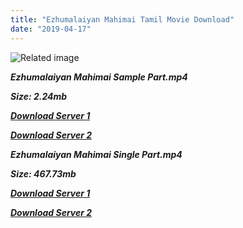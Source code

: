 ```yaml
---
title: "Ezhumalaiyan Mahimai Tamil Movie Download"
date: "2019-04-17"
---
```


![Related image](http://tamilmusiq.cc/Movie/Poster/Ezhumalaiyan-Mahimai.jpg)

**_Ezhumalaiyan Mahimai Sample Part.mp4_**

**_Size: 2.24mb_**

**_[Download Server 1](http://b7.wetransfer.vip/files/Tamil{001906e6a029aa7b73d4a7534ffe44de21d3d443868dbd2fabdf209edab59abd}20Movies/Tamil{001906e6a029aa7b73d4a7534ffe44de21d3d443868dbd2fabdf209edab59abd}20Recent{001906e6a029aa7b73d4a7534ffe44de21d3d443868dbd2fabdf209edab59abd}20Movies/Ezhumalaiyan{001906e6a029aa7b73d4a7534ffe44de21d3d443868dbd2fabdf209edab59abd}20Mahimai{001906e6a029aa7b73d4a7534ffe44de21d3d443868dbd2fabdf209edab59abd}20(1997)/Ezhumalaiyan{001906e6a029aa7b73d4a7534ffe44de21d3d443868dbd2fabdf209edab59abd}20Mahimai/Ezhumalaiyan{001906e6a029aa7b73d4a7534ffe44de21d3d443868dbd2fabdf209edab59abd}20Mahimai{001906e6a029aa7b73d4a7534ffe44de21d3d443868dbd2fabdf209edab59abd}20(1997){001906e6a029aa7b73d4a7534ffe44de21d3d443868dbd2fabdf209edab59abd}20Sample{001906e6a029aa7b73d4a7534ffe44de21d3d443868dbd2fabdf209edab59abd}20(640x360).mp4)_**

**_[Download Server 2](http://b7.wetransfer.vip/files/Tamil{001906e6a029aa7b73d4a7534ffe44de21d3d443868dbd2fabdf209edab59abd}20Movies/Tamil{001906e6a029aa7b73d4a7534ffe44de21d3d443868dbd2fabdf209edab59abd}20Recent{001906e6a029aa7b73d4a7534ffe44de21d3d443868dbd2fabdf209edab59abd}20Movies/Ezhumalaiyan{001906e6a029aa7b73d4a7534ffe44de21d3d443868dbd2fabdf209edab59abd}20Mahimai{001906e6a029aa7b73d4a7534ffe44de21d3d443868dbd2fabdf209edab59abd}20(1997)/Ezhumalaiyan{001906e6a029aa7b73d4a7534ffe44de21d3d443868dbd2fabdf209edab59abd}20Mahimai/Ezhumalaiyan{001906e6a029aa7b73d4a7534ffe44de21d3d443868dbd2fabdf209edab59abd}20Mahimai{001906e6a029aa7b73d4a7534ffe44de21d3d443868dbd2fabdf209edab59abd}20(1997){001906e6a029aa7b73d4a7534ffe44de21d3d443868dbd2fabdf209edab59abd}20Sample{001906e6a029aa7b73d4a7534ffe44de21d3d443868dbd2fabdf209edab59abd}20(640x360).mp4)_**

**_Ezhumalaiyan Mahimai Single Part.mp4_**

**_Size: 467.73mb_**

**_[Download Server 1](http://b7.wetransfer.vip/files/Tamil{001906e6a029aa7b73d4a7534ffe44de21d3d443868dbd2fabdf209edab59abd}20Movies/Tamil{001906e6a029aa7b73d4a7534ffe44de21d3d443868dbd2fabdf209edab59abd}20Recent{001906e6a029aa7b73d4a7534ffe44de21d3d443868dbd2fabdf209edab59abd}20Movies/Ezhumalaiyan{001906e6a029aa7b73d4a7534ffe44de21d3d443868dbd2fabdf209edab59abd}20Mahimai{001906e6a029aa7b73d4a7534ffe44de21d3d443868dbd2fabdf209edab59abd}20(1997)/Ezhumalaiyan{001906e6a029aa7b73d4a7534ffe44de21d3d443868dbd2fabdf209edab59abd}20Mahimai/Ezhumalaiyan{001906e6a029aa7b73d4a7534ffe44de21d3d443868dbd2fabdf209edab59abd}20Mahimai{001906e6a029aa7b73d4a7534ffe44de21d3d443868dbd2fabdf209edab59abd}20(1997){001906e6a029aa7b73d4a7534ffe44de21d3d443868dbd2fabdf209edab59abd}20Single{001906e6a029aa7b73d4a7534ffe44de21d3d443868dbd2fabdf209edab59abd}20Part{001906e6a029aa7b73d4a7534ffe44de21d3d443868dbd2fabdf209edab59abd}20(640x360).mp4)_**

**_[Download Server 2](http://b7.wetransfer.vip/files/Tamil{001906e6a029aa7b73d4a7534ffe44de21d3d443868dbd2fabdf209edab59abd}20Movies/Tamil{001906e6a029aa7b73d4a7534ffe44de21d3d443868dbd2fabdf209edab59abd}20Recent{001906e6a029aa7b73d4a7534ffe44de21d3d443868dbd2fabdf209edab59abd}20Movies/Ezhumalaiyan{001906e6a029aa7b73d4a7534ffe44de21d3d443868dbd2fabdf209edab59abd}20Mahimai{001906e6a029aa7b73d4a7534ffe44de21d3d443868dbd2fabdf209edab59abd}20(1997)/Ezhumalaiyan{001906e6a029aa7b73d4a7534ffe44de21d3d443868dbd2fabdf209edab59abd}20Mahimai/Ezhumalaiyan{001906e6a029aa7b73d4a7534ffe44de21d3d443868dbd2fabdf209edab59abd}20Mahimai{001906e6a029aa7b73d4a7534ffe44de21d3d443868dbd2fabdf209edab59abd}20(1997){001906e6a029aa7b73d4a7534ffe44de21d3d443868dbd2fabdf209edab59abd}20Single{001906e6a029aa7b73d4a7534ffe44de21d3d443868dbd2fabdf209edab59abd}20Part{001906e6a029aa7b73d4a7534ffe44de21d3d443868dbd2fabdf209edab59abd}20(640x360).mp4)_**
